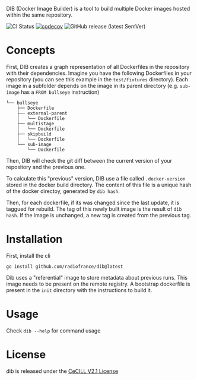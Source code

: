 DIB (Docker Image Builder) is a tool to build multiple Docker images hosted within the same repository. 

![CI Status](https://img.shields.io/github/workflow/status/radiofrance/dib/CI?label=CI&logo=github%20actions&logoColor=fff)
[![codecov](https://codecov.io/gh/radiofrance/dib/branch/main/graph/badge.svg)](https://codecov.io/gh/radiofrance/dib)
![GitHub release (latest SemVer)](https://img.shields.io/github/v/release/radiofrance/dib?sort=semver)

# Concepts

First, DIB creates a graph representation of all Dockerfiles in the repository with their dependencies. 
Imagine you have the following Dockerfiles in your repository (you can see this example in the `test/fixtures` directory).
Each image in a subfolder depends on the image in its parent directory (e.g. `sub-image` has a `FROM bullseye` instruction)

```
└── bullseye
    ├── Dockerfile
    ├── external-parent
    │   └── Dockerfile
    ├── multistage
    │   └── Dockerfile
    ├── skipbuild
    │   └── Dockerfile
    └── sub-image
        └── Dockerfile
```

Then, DIB will check the git diff between the current version of your repository and the previous one. 

To calculate this "previous" version, DIB use a file called `.docker-version` stored in the docker build directory.
The content of this file is a unique hash of the docker directoy, generated by `dib hash`. 

Then, for each dockerfile, if its was changed since the last update, it is taggued for rebuild. The tag of this newly
built image is the result of `dib hash`. If the image is unchanged, a new tag is created from the previous tag.

# Installation

First, install the cli

```
go install github.com/radiofrance/dib@latest
```

Dib uses a "referential" image to store metadata about previous runs. This image needs to be present on the remote 
registry. A bootstrap dockerfile is present in the `init` directory with the instructions to build it.

# Usage

Check `dib --help` for command usage

# License

dib is released under the [CeCILL V2.1 License](https://cecill.info/licences/Licence_CeCILL_V2.1-en.txt)

